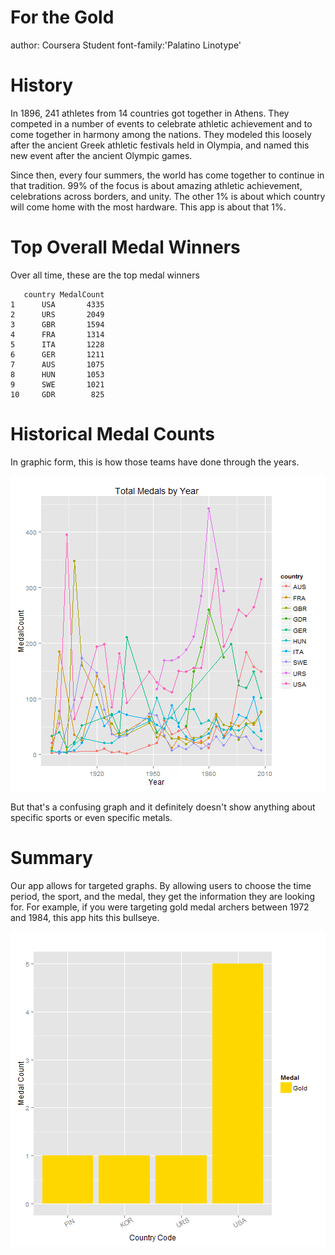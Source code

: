 For the Gold
========================================================
author: Coursera Student
font-family:'Palatino Linotype'

History
========================================================
In 1896, 241 athletes from 14 countries got together in Athens.  They competed in a number of events to celebrate athletic achievement and to come together in harmony among the nations.  They modeled this loosely after the ancient Greek athletic festivals held in Olympia, and named this new event after the ancient Olympic games. 

Since then, every four summers, the world has come together to continue in that tradition.  99% of the focus is about amazing athletic achievement, celebrations across borders, and unity.  The other 1% is about which country will come home with the most hardware.  This app is about that 1%.

Top Overall Medal Winners
========================================================

Over all time, these are the top medal winners

```
   country MedalCount
1      USA       4335
2      URS       2049
3      GBR       1594
4      FRA       1314
5      ITA       1228
6      GER       1211
7      AUS       1075
8      HUN       1053
9      SWE       1021
10     GDR        825
```

Historical Medal Counts
========================================================
In graphic form, this is how those teams have done through the years.

![plot of chunk unnamed-chunk-3](CPSlide-figure/unnamed-chunk-3-1.png) 

But that's a confusing graph and it definitely doesn't show anything about specific sports or even specific metals.

Summary
========================================================
Our app allows for targeted graphs. By allowing users to choose the time period, the sport, and the medal, they get the information they are looking for.  For example, if you were targeting gold medal archers between 1972 and 1984, this app hits this bullseye.


![plot of chunk unnamed-chunk-4](CPSlide-figure/unnamed-chunk-4-1.png) 
